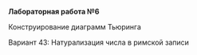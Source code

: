 **Лабораторная работа №6**

Конструирование диаграмм Тьюринга


Вариант 43:
Натурализация числа в римской записи
